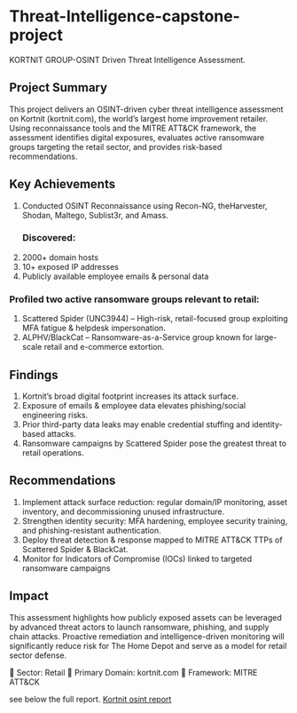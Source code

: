  # Threat-Intelligence-capstone-project
KORTNIT GROUP-OSINT Driven Threat Intelligence Assessment.

## Project Summary
This project delivers an OSINT-driven cyber threat intelligence assessment on Kortnit (kortnit.com), the world’s largest home improvement retailer. Using reconnaissance tools and the MITRE ATT&CK framework, the assessment identifies digital exposures, evaluates active ransomware groups targeting the retail sector, and provides risk-based recommendations.

## Key Achievements
1. Conducted OSINT Reconnaissance using Recon-NG, theHarvester, Shodan, Maltego, Sublist3r, and Amass.
   ###  Discovered:
1. 2000+ domain hosts
2. 10+ exposed IP addresses
3. Publicly available employee emails & personal data
### Profiled two active ransomware groups relevant to retail:
1. Scattered Spider (UNC3944) – High-risk, retail-focused group exploiting MFA fatigue & helpdesk impersonation.
2. ALPHV/BlackCat – Ransomware-as-a-Service group known for large-scale retail and e-commerce extortion.
## Findings
1. Kortnit’s broad digital footprint increases its attack surface.
2. Exposure of emails & employee data elevates phishing/social engineering risks.
3. Prior third-party data leaks may enable credential stuffing and identity-based attacks.
4. Ransomware campaigns by Scattered Spider pose the greatest threat to retail operations.
## Recommendations
1. Implement attack surface reduction: regular domain/IP monitoring, asset inventory, and decommissioning unused infrastructure.
2. Strengthen identity security: MFA hardening, employee security training, and phishing-resistant authentication.
3. Deploy threat detection & response mapped to MITRE ATT&CK TTPs of Scattered Spider & BlackCat.
4. Monitor for Indicators of Compromise (IOCs) linked to targeted ransomware campaigns
## Impact
This assessment highlights how publicly exposed assets can be leveraged by advanced threat actors to launch ransomware, phishing, and supply chain attacks. Proactive remediation and intelligence-driven monitoring will significantly reduce risk for The Home Depot and serve as a model for retail sector defense.


📌 Sector: Retail
📌 Primary Domain: kortnit.com
📌 Framework: MITRE ATT&CK

see below the full report.
[Kortnit osint report](https://github.com/kosijustice/Threat-Intelligence-capstone-project/blob/main/Github%20KORTNIT%20GROUP%20%E2%80%93%20OSINT%20Driven%20Threat%20Intelligence%20Assessment2%20-%20Google%20Docs.pdf)
